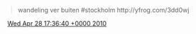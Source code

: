 > wandeling ver buiten  \#stockholm  http://yfrog\.com/3dd0wj

<img src="../../media/tweet.ico" width="12" /> [Wed Apr 28 17:36:40 +0000 2010](https://twitter.com/DromerDenker/status/13018779948)